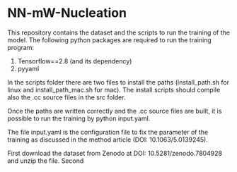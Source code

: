# NN-mW-Nucleation
This repository contains the dataset and the scripts to run the training of the model.
The following python packages are required to run the training program:

1. Tensorflow==2.8 (and its dependency)
2. pyyaml

In the scripts folder there are two files to install the paths (install_path.sh for linux and install_path_mac.sh for mac).
The install scripts should compile also the .cc source files in the src folder.

Once the paths are written correctly and the .cc source files are built, it is possible to run the training by python input.yaml.

The file input.yaml is the configuration file to fix the parameter of the training as discussed in the method article (DOI: 10.1063/5.0139245).


First download the dataset from Zenodo at DOI: 10.5281/zenodo.7804928 and unzip the file.
Second 
